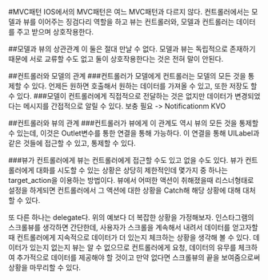 #MVC패턴
IOS에서의 MVC패턴은 여느 MVC패턴과 다르지 않다. 컨트롤러에서는 모델과 뷰를 이어주는 징검다리 역할을 하고 뷰는 컨트롤러와,
모델과 컨트롤러는 데이터를 주고 받으며 상호작용한다.

##모델과 뷰의 상관관계
이 둘은 절대 만날 수 없다. 모델과 뷰는 독립적으로 존재하기 때문에 서로 교류할 수도 없고 둘이 상호작용한다는 것은 전혀 말이 안된다.

##컨트롤러와 모델의 관계
###컨트롤러가 모델에게
컨트롤러는 모델의 모든 것을 통제할 수 있다. 언제든 원하면 호출해서 원하는 데이터를 가져올 수 있고, 또한 저장도 할 수 있다.
###모델이 컨트롤러에게
직접적으로 전달하는 것은 없지만 데이터가 변경되었다는 메시지를 간접적으로 알릴 수 있다.
보충 필요 -> Notificationm KVO


##컨트롤러와 뷰의 관계
###컨트롤러가 뷰에게
이 관계도 역시 뷰의 모든 것을 통제할 수 있는데, 이것은 Outlet변수를 통한 연결을 통해 가능하다. 이 연결을 통해 UILabel과 같은 것들에 접근할 수 있고,
통제할 수 있다.

###뷰가 컨트롤러에게
뷰는 컨트롤러에게 접근할 수도 있고 없을 수도 있다. 뷰가 컨트롤러에게 대화를 시도할 수 있는 상황은 상당히 제한적인데 몇가지 중 하나는 target_action을 이용하는 방법이다. 뷰에서 어떠한 액션이 취해졌을때 리스너형태로 설정을 하게되면 컨트롤러에서 그 액션에 대한 상황을 Catch해 해당 상황에 대해 대처할 수 있다.

또 다른 하나는 delegate다. 위의 예보다 더 복잡한 상황을 가정해보자. 인스타그램의 스크롤뷰를 생각하면 간단한데, 사용자가 스크롤을 계속해서 내려서 데이터를 얻고자할때 컨트롤러에게 지속적으로 데이터가 더 있는지 체크하는 상황을 생각해 볼 수 있다. 데이터가 있는지 없는지 뷰는 알 수 없으므로 컨트롤러에게 요청, 데이터의 유무를 체크하여 추가적으로 데이터를 제공해야 할 것이고 만약 없다면 스크롤뷰의 끝을 보여줌으로써 상황을 마무리할 수 있다.
